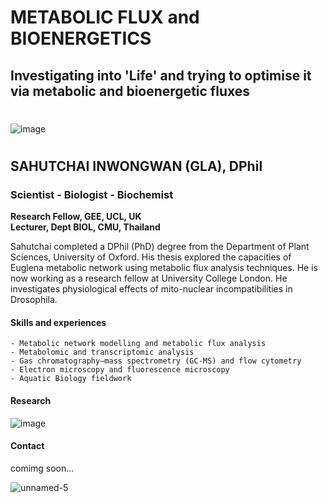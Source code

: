 # METABOLIC FLUX and BIOENERGETICS

## Investigating into 'Life' and trying to optimise it via metabolic and bioenergetic fluxes
#   
![image](https://user-images.githubusercontent.com/77986547/166149035-60d30a67-26a2-4fab-8b53-5bdbeb3591dc.png) 
#  
## **SAHUTCHAI INWONGWAN (GLA), DPhil**
### Scientist - Biologist - Biochemist
**Research Fellow, GEE, UCL, UK  
Lecturer, Dept BIOL, CMU, Thailand**

Sahutchai completed a DPhil (PhD) degree from the Department of Plant Sciences, University of Oxford. 
His thesis explored the capacities of Euglena metabolic network using metabolic flux analysis techniques. 
He is now working as a research fellow at University College London. 
He investigates physiological effects of mito-nuclear incompatibilities in Drosophila.


#### Skills and experiences
```
- Metabolic network modelling and metabolic flux analysis
- Metabolomic and transcriptomic analysis
- Gas chromatography–mass spectrometry (GC-MS) and flow cytometry
- Electron microscopy and fluorescence microscopy 
- Aquatic Biology fieldwork
```

#### Research

![image](https://user-images.githubusercontent.com/77986547/166148802-3c007cad-c7c6-4a68-8932-6bcd3de69fe4.png)


#### Contact
comimg soon...

![unnamed-5](https://user-images.githubusercontent.com/77986547/166148973-b247c06c-0b85-4042-a590-12fdbff6ca1e.jpg)
